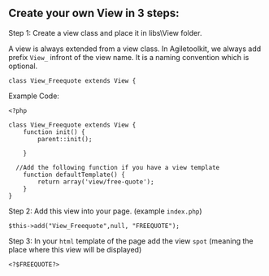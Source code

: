 Create your own View in 3 steps:
---

Step 1: Create a view class and place it in libs\View folder.

A view is always extended from a view class. In Agiletoolkit, we always add prefix `View_` infront of the view name. It is a naming convention which is optional.

    class View_Freequote extends View {

Example Code:

    <?php

    class View_Freequote extends View {
    	function init() {
    		parent::init();
    		
	    }
	
      //Add the following function if you have a view template
	    function defaultTemplate() {  
		    return array('view/free-quote');
	    }
    }


Step 2: Add this view into your page. (example `index.php`)

    $this->add("View_Freequote",null, "FREEQUOTE");
    
Step 3: In your `html` template of the page add the view `spot` (meaning the place where this view will be displayed)

    <?$FREEQUOTE?>
